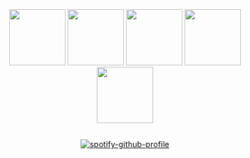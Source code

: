 <div align="center">
  <img height="100px" src="https://cdn.jsdelivr.net/gh/devicons/devicon/icons/photoshop/photoshop-line.svg"/>
  <img height="100px" src="https://cdn.jsdelivr.net/gh/devicons/devicon/icons/html5/html5-original.svg"/>
  <img height="100px" src="https://cdn.jsdelivr.net/gh/devicons/devicon/icons/css3/css3-original.svg"/>
  <img height="100px" src="https://cdn.jsdelivr.net/gh/devicons/devicon/icons/javascript/javascript-original.svg"/>
  <img height="100px" src="https://cdn.jsdelivr.net/gh/devicons/devicon/icons/react/react-original.svg" />
</div>

##

<div align="center">
  <a href="https://spotify-github-profile.vercel.app/api/view?uid=49gqydrs74le2brtqotg7xozu&redirect=true">
  <img src="https://spotify-github-profile.vercel.app/api/view?uid=49gqydrs74le2brtqotg7xozu&cover_image=true&theme=default&bar_color=53b14f&bar_color_cover=true" alt="spotify-github-profile">
  </a>
</div>
